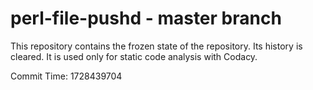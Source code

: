 # perl-file-pushd - master branch

This repository contains the frozen state of the repository.
Its history is cleared. It is used only for static code
analysis with Codacy.

Commit Time: 1728439704